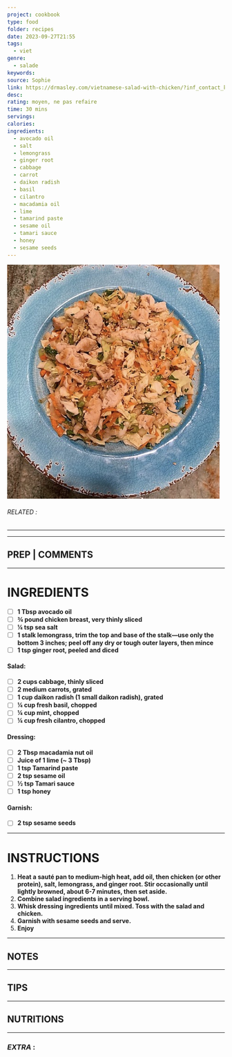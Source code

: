 ```yaml
---
project: cookbook
type: food
folder: recipes
date: 2023-09-27T21:55
tags:
  - viet
genre:
  - salade
keywords: 
source: Sophie
link: https://drmasley.com/vietnamese-salad-with-chicken/?inf_contact_key=972fedf65480675bb9b0491abf379932b7af0999dac2af6212784c39e05d2aef
desc: 
rating: moyen, ne pas refaire
time: 30 mins
servings: 
calories: 
ingredients:
  - avocado oil
  - salt
  - lemongrass
  - ginger root
  - cabbage
  - carrot
  - daikon radish
  - basil
  - cilantro
  - macadamia oil
  - lime
  - tamarind paste
  - sesame oil
  - tamari sauce
  - honey
  - sesame seeds
---
```


![IMAGE](image_483.png)

###### *RELATED* : 
---


---
## PREP | COMMENTS



---
# INGREDIENTS

- [ ] **1 Tbsp avocado oil**
- [ ] **¾ pound chicken breast, very thinly sliced**
- [ ] **¼ tsp sea salt**
- [ ] **1 stalk lemongrass, trim the top and base of the stalk—use only the bottom 3 inches; peel off any dry or tough outer layers, then mince**
- [ ] **1 tsp ginger root, peeled and diced**

#### **Salad:**

- [ ] **2 cups cabbage, thinly sliced**
- [ ] **2 medium carrots, grated**
- [ ] **1 cup daikon radish (1 small daikon radish), grated**
- [ ] **¼ cup fresh basil, chopped**
- [ ] **¼ cup mint, chopped**
- [ ] **¼ cup fresh cilantro, chopped**

#### **Dressing:**

- [ ] **2 Tbsp macadamia nut oil**
- [ ] **Juice of 1 lime (~ 3 Tbsp)**
- [ ] **1 tsp Tamarind paste**
- [ ] **2 tsp sesame oil**
- [ ] **½ tsp Tamari sauce**
- [ ] **1 tsp honey**

#### **Garnish:**

- [ ] **2 tsp sesame seeds**

---
# INSTRUCTIONS

1. **Heat a sauté pan to medium-high heat, add oil, then chicken (or other protein), salt, lemongrass, and ginger root. Stir occasionally until lightly browned, about 6-7 minutes, then set aside.**
2. **Combine salad ingredients in a serving bowl.**
3. **Whisk dressing ingredients until mixed. Toss with the salad and chicken.** 
4. **Garnish with sesame seeds and serve.**
5. **Enjoy**

---
## NOTES



---
## TIPS



---
## NUTRITIONS



---
### *EXTRA* :



